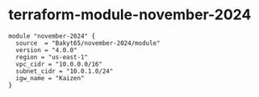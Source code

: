 # terraform-module-november-2024

```hcl
module "november-2024" {
  source  = "Bakyt65/november-2024/module"
  version = "4.0.0"
  region = "us-east-1"
  vpc_cidr = "10.0.0.0/16"
  subnet_cidr = "10.0.1.0/24"
  igw_name = "Kaizen"
}

```